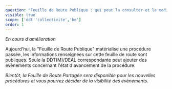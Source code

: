 ```yaml
---
question: "Feuille de Route Publique : qui peut la consulter et la modifier ?"
visible: true
scope: ['ddt''collectivite','be']
order: 1
---
```


*En cours d'amélioration*

Aujourd'hui, la "Feuille de Route Publique" matérialise une procédure passée, les informations renseignées sur cette feuille de route sont publiques.
Seule la DDT(M)/DEAL correspondante peut ajouter des évènements concernant l'état d'avancement de la procédure. 


_Bientôt, la Feuille de Route Partagée sera disponible pour les nouvelles procédures et vous pourrez décider de la visibilité des évènements._
